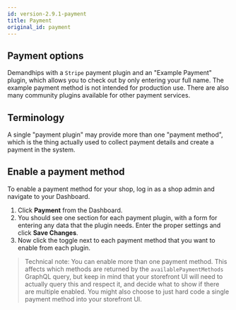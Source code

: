 ```yaml
---
id: version-2.9.1-payment
title: Payment
original_id: payment
---
```


## Payment options

Demandhips with a `Stripe` payment plugin and an "Example Payment" plugin, which allows you to check out by only entering your full name. The example payment method is not intended for production use. There are also many community plugins available for other payment services.

## Terminology

A single "payment plugin" may provide more than one "payment method", which is the thing actually used to collect payment details and create a payment in the system.

## Enable a payment method

To enable a payment method for your shop, log in as a shop admin and navigate to your Dashboard.

1. Click **Payment** <i class="rui font-icon fa fa-credit-card"></i> from the Dashboard.
2. You should see one section for each payment plugin, with a form for entering any data that the plugin needs. Enter the proper settings and click **Save Changes**.
3. Now click the toggle next to each payment method that you want to enable from each plugin.

> Technical note: You can enable more than one payment method. This affects which methods are returned by the `availablePaymentMethods` GraphQL query, but keep in mind that your storefront UI will need to actually query this and respect it, and decide what to show if there are multiple enabled. You might also choose to just hard code a single payment method into your storefront UI.

